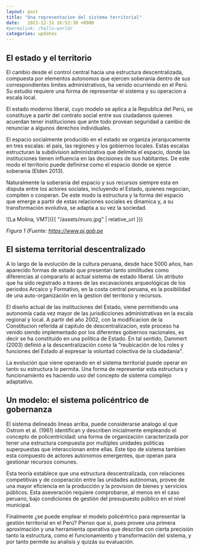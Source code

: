 ```yaml
---
layout: post
title: "Una representacion del sistema territorial"
date:   2021-12-31 16:52:30 +0900
#permalink: /hello-world/
categories: updates
---
```


## El estado y el territorio

El cambio desde el control central hacia una estructura descentralizada, compuesta por elementos autonomos que ejercen soberania dentro de sus correspondientes limites administrativos, ha venido ocurriendo en el Perú. Su estudio requiere una forma de representar el sistema y su operacion a escala local.

El estado moderno liberal, cuyo modelo se aplica a la Republica del Perú, se constituye a partir del contrato social entre sus ciudadanos quienes acuerdan tener instituciones que ante todo provean seguridad a cambio de renunciar a algunos derechos individuales.

El espacio socialmente producido en el estado se organiza jerarqucamente en tres escalas: el pais, las regiones y los gobiernos locales. Estas escalas estructuran la subdivision administrativa que delimita el espacio, donde las instituciones tienen influencia en las decisiones de sus habitantes. De este modo el territorio puede definirse como el espacio donde se ejerce soberania (Elden 2013).

Naturalmente la soberania del espacio y sus recursos siempre  esta en disputa entre los actores sociales, incluyendo el Estado, quienes negocian, compiten o cooperan. De este modo la estructura y la forma del espacio que emerge a partir de estas relaciones sociales es dinamica y, a su transformación evolutiva, se adapta a su vez la sociedad.

![La Molina, VMT]({{ "/assets/muro.jpg" | relative_url }})

*Figura 1 (Fuente: <https://www.pj.gob.pe>*

## El sistema territorial descentralizado

A lo largo de la evolución de la cultura peruana, desde hace 5000 años, han aparecido formas de estado que presentan tanto similitudes como diferencias al compararlo al actual sistema de estado liberal. Un atributo que ha sido registrado a traves de las excavaciones arqueológicas de los periodos Arcaico y Formativo, en la costa central peruana, es la posibilidad de una auto-organización en la gestion del territorio y recursos.

El diseño actual de las instituciones del Estado, viene permitiendo una autonomía cada vez mayor de las jurisdicciones administrativas en la escala regional y local. A partir del año 2002, con la modificacion de la Constitucion referida al capitulo de descentralizacion, este proceso ha venido siendo implementado por los diferentes gobiernos nacionales, es decir se ha constituido en una politica de Estado. En tal sentido, Dammert (2003) definió a la descentralización como la “reubicación de los roles y funciones del Estado al expresar la voluntad colectiva de la ciudadanía".

La evolución que viene operando en el sistema territorial puede operar en tanto su estructura lo permita. Una forma de representar esta estructura y funcionamiento es haciendo uso del concepto de sistema complejo adaptativo.

## Un modelo: el sistema policéntrico de gobernanza

El sistema delineado lineas arriba, puede considerarse analogo al que Ostrom et al. (1961) identifican y describen inicialmente empleando el concepto de policentricidad: una forma de organización caracterizada por tener una estructura compuesta por multiples unidades políticas superpuestas que interaccionan entre ellas.
Este tipo de sistema tambien esta compuesto de actores autonomos emergentes, que operan para gestionar recursos comunes.

Esta teoría establece que una estructura descentralizada, con relaciones competitivas y de cooperación entre las unidades autónomas, provee de una mayor eficiencia en la producción y la provision de bienes y servicios públicos. Esta aseveración requiere comprobarse, al menos en el caso peruano, bajo condiciones de gestión del presupuesto público en el nivel municipal.

Finalmente ¿se puede emplear el modelo policéntrico para representar la gestión territorial en el Perú? Pienso que si, pues provee una primera aproximación y una herramienta operativa que describe con cierta precisión tanto la estructura, como el funcionamiento y transformación del sistema, y por tanto permite su analisis y quizás su evaluación.
